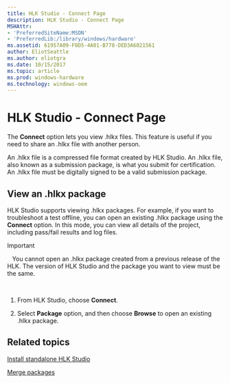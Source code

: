 ```yaml
---
title: HLK Studio - Connect Page
description: HLK Studio - Connect Page
MSHAttr:
- 'PreferredSiteName:MSDN'
- 'PreferredLib:/library/windows/hardware'
ms.assetid: 61957A09-F0D5-4A01-B778-DED3A6021561
author: EliotSeattle
ms.author: eliotgra
ms.date: 10/15/2017
ms.topic: article
ms.prod: windows-hardware
ms.technology: windows-oem
---
```


# HLK Studio - Connect Page


The **Connect** option lets you view .hlkx files. This feature is useful if you need to share an .hlkx file with another person.

An .hlkx file is a compressed file format created by HLK Studio. An .hlkx file, also known as a submission package, is what you submit for certification. An .hlkx file must be digitally signed to be a valid submission package.

## <span id="view_an_.hlkx_package"></span><span id="VIEW_AN_.HLKX_PACKAGE"></span>View an .hlkx package


HLK Studio supports viewing .hlkx packages. For example, if you want to troubleshoot a test offline, you can open an existing .hlkx package using the **Connect** option. In this mode, you can view all details of the project, including pass/fail results and log files.

>[!IMPORTANT]
>  
You cannot open an .hlkx package created from a previous release of the HLK. The version of HLK Studio and the package you want to view must be the same.

 

1.  From HLK Studio, choose **Connect**.

2.  Select **Package** option, and then choose **Browse** to open an existing .hlkx package.

## <span id="related_topics"></span>Related topics


[Install standalone HLK Studio](install-standalone-hlk-studio.md)

[Merge packages](merge-packages.md)

 

 








